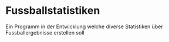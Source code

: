 # Fussballstatistiken
Ein Programm in der Entwicklung welche diverse Statistiken über Fussballergebnisse erstellen soll 
